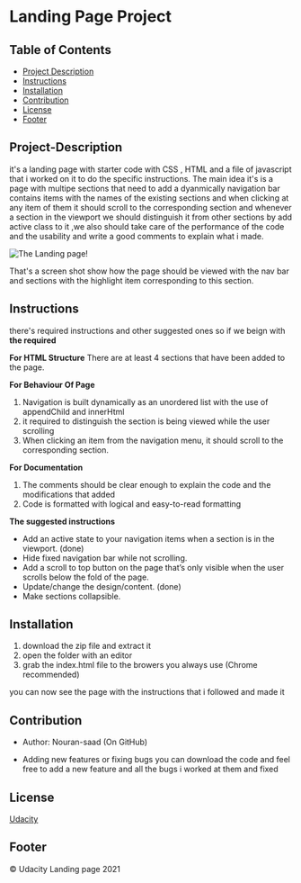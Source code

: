 # Landing Page Project

## Table of Contents

- [Project Description](#Project-Description)
- [Instructions](#Instructions)
- [Installation](#Installation)
- [Contribution](#Contribution)
- [License](#License)
- [Footer](#Footer)

## Project-Description

it's a landing page with starter code with CSS , HTML and a file of javascript that i worked on it to do the specific instructions.
The main idea it's is a page with multipe sections that need to add a dyanmically navigation bar contains items with the names of the existing sections and when clicking at any item of them it should scroll to the corresponding section and whenever a section in the viewport we should distinguish it from other sections by add active class to it ,we also should take care of the performance of the code and the usability and write a good comments to explain what i made.

![The Landing page!](images/landing-page.PNG)

 That's a screen shot show how the page should be viewed with the nav bar and sections with the highlight item corresponding to this section.

## Instructions

there's required instructions and other suggested ones
so if we beign with **the required**

**For HTML Structure**
There are at least 4 sections that have been added to the page.

**For Behaviour Of Page**

1. Navigation is built dynamically as an unordered list with the use of appendChild and innerHtml
2. it required to distinguish the section is being viewed while the user scrolling
3. When clicking an item from the navigation menu, it should scroll to the corresponding section.

**For Documentation**

1. The comments should be clear enough to explain the code and the modifications that added
2. Code is formatted with logical and easy-to-read formatting

**The suggested instructions**

- Add an active state to your navigation items when a section is in the viewport. (done)
- Hide fixed navigation bar while not scrolling.
- Add a scroll to top button on the page that’s only visible when the user scrolls below the fold of the page.
- Update/change the design/content. (done)
- Make sections collapsible.

## Installation

1. download the zip file and extract it
2. open the folder with an editor
3. grab the index.html file to the browers you always use (Chrome recommended)

you can now see the page with the instructions that i followed and made it

## Contribution

- Author: Nouran-saad (On GitHub)

- Adding new features or fixing bugs
  you can download the code and feel free to add a new feature and all the bugs i worked at them and fixed

## License

[Udacity](https://udacity.com)

## Footer

&copy; Udacity Landing page 2021
